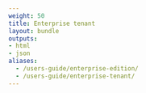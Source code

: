 ```yaml
---
weight: 50
title: Enterprise tenant
layout: bundle
outputs:
- html
- json
aliases:
  - /users-guide/enterprise-edition/
  - /users-guide/enterprise-tenant/
---
```

